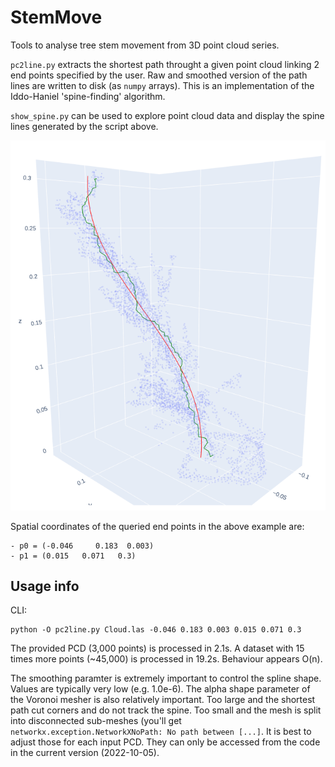 # StemMove
Tools to analyse tree stem movement from 3D point cloud series.

`pc2line.py` extracts the shortest path throught a given point cloud linking 2
end points specified by the user. Raw and smoothed version of the path lines
are written to disk (as `numpy` arrays).
This is an implementation of the Iddo-Haniel 'spine-finding' algorithm.

`show_spine.py` can be used to explore point cloud data and display the spine
lines generated by the script above.

![Spine-finding algorithm](spine_finding_raw_smoothed.png)

Spatial coordinates of the queried end points in the above example are:

    - p0 = (-0.046     0.183  0.003)
    - p1 = (0.015   0.071   0.3)
   
## Usage info

CLI:
```
python -O pc2line.py Cloud.las -0.046 0.183 0.003 0.015 0.071 0.3
```
The provided PCD (3,000 points) is processed in 2.1s. A dataset with 15 times more points (~45,000) is processed in 19.2s. Behaviour appears O(n).

The smoothing paramter is extremely important to control the spline shape. Values are typically very low (e.g. 1.0e-6). The alpha shape parameter of the Voronoi mesher is also relatively important. Too large and the shortest path cut corners and do not track the spine. Too small and the mesh is split into disconnected sub-meshes (you'll get `networkx.exception.NetworkXNoPath: No path between [...]`. It is best to adjust those for each input PCD. They can only be accessed from the code in the current version (2022-10-05).
    
